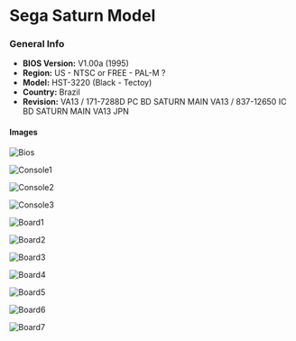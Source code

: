 # Sega Saturn Model

### General Info

- <b>BIOS Version:</b> V1.00a (1995)
- <b>Region:</b> US - NTSC or FREE - PAL-M ?
- <b>Model:</b> HST-3220 (Black - Tectoy)
- <b>Country:</b> Brazil
- <b>Revision:</b> VA13 / 171-7288D PC BD SATURN MAIN VA13 / 837-12650 IC BD SATURN MAIN VA13 JPN

#### Images

![Bios](Images/Bios.png)

![Console1](Images/Console1.jpg)

![Console2](Images/Console2.jpg)

![Console3](Images/Console3.jpg)

![Board1](Images/Board1.jpg)

![Board2](Images/Board2.jpg)

![Board3](Images/Board3.jpg)

![Board4](Images/Board4.jpg)

![Board5](Images/Board5.jpg)

![Board6](Images/Board6.jpg)

![Board7](Images/Board7.jpg)

